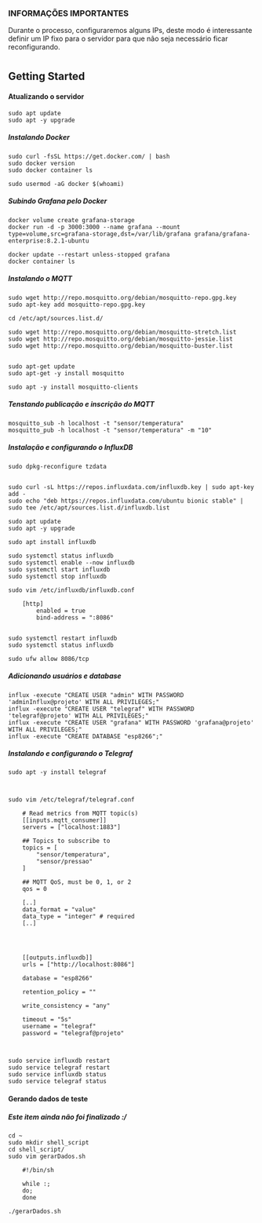 ### INFORMAÇÕES IMPORTANTES

Durante o processo, configuraremos alguns IPs, deste modo é interessante definir um IP fixo para o servidor para que não seja necessário ficar reconfigurando.

#

## Getting Started
#### Atualizando o servidor
    sudo apt update
    sudo apt -y upgrade

##### Instalando Docker

    sudo curl -fsSL https://get.docker.com/ | bash
    sudo docker version
    sudo docker container ls
    
    sudo usermod -aG docker $(whoami) 


##### Subindo Grafana pelo Docker

    docker volume create grafana-storage
    docker run -d -p 3000:3000 --name grafana --mount type=volume,src=grafana-storage,dst=/var/lib/grafana grafana/grafana-enterprise:8.2.1-ubuntu

    docker update --restart unless-stopped grafana
    docker container ls


##### Instalando o MQTT

    sudo wget http://repo.mosquitto.org/debian/mosquitto-repo.gpg.key
    sudo apt-key add mosquitto-repo.gpg.key

    cd /etc/apt/sources.list.d/

    sudo wget http://repo.mosquitto.org/debian/mosquitto-stretch.list 
    sudo wget http://repo.mosquitto.org/debian/mosquitto-jessie.list
    sudo wget http://repo.mosquitto.org/debian/mosquitto-buster.list


    sudo apt-get update
    sudo apt-get -y install mosquitto

    sudo apt -y install mosquitto-clients


##### Tenstando publicação e inscrição do MQTT

    mosquitto_sub -h localhost -t "sensor/temperatura"
    mosquitto_pub -h localhost -t "sensor/temperatura" -m "10"


##### Instalação e configurando o InfluxDB

    sudo dpkg-reconfigure tzdata


    sudo curl -sL https://repos.influxdata.com/influxdb.key | sudo apt-key add -
    sudo echo "deb https://repos.influxdata.com/ubuntu bionic stable" | sudo tee /etc/apt/sources.list.d/influxdb.list

    sudo apt update
    sudo apt -y upgrade

    sudo apt install influxdb

    sudo systemctl status influxdb
    sudo systemctl enable --now influxdb
    sudo systemctl start influxdb
    sudo systemctl stop influxdb

    sudo vim /etc/influxdb/influxdb.conf

        [http]
            enabled = true
            bind-address = ":8086"
                

    sudo systemctl restart influxdb
    sudo systemctl status influxdb

    sudo ufw allow 8086/tcp

##### Adicionando usuários e database

    influx -execute "CREATE USER "admin" WITH PASSWORD 'adminInflux@projeto' WITH ALL PRIVILEGES;"
    influx -execute "CREATE USER "telegraf" WITH PASSWORD 'telegraf@projeto' WITH ALL PRIVILEGES;"
    influx -execute "CREATE USER "grafana" WITH PASSWORD 'grafana@projeto' WITH ALL PRIVILEGES;"
    influx -execute "CREATE DATABASE "esp8266";"




##### Instalando e configurando o Telegraf

    sudo apt -y install telegraf



    sudo vim /etc/telegraf/telegraf.conf

        # Read metrics from MQTT topic(s)
        [[inputs.mqtt_consumer]]
        servers = ["localhost:1883"]

        ## Topics to subscribe to
        topics = [
            "sensor/temperatura",
            "sensor/pressao"
        ]

        ## MQTT QoS, must be 0, 1, or 2
        qos = 0

        [..]
        data_format = "value"
        data_type = "integer" # required
        [..]




        [[outputs.influxdb]]  
        urls = ["http://localhost:8086"]

        database = "esp8266"

        retention_policy = ""

        write_consistency = "any"

        timeout = "5s"
        username = "telegraf"
        password = "telegraf@projeto"



    sudo service influxdb restart
    sudo service telegraf restart
    sudo service influxdb status
    sudo service telegraf status
    
#### Gerando dados de teste
##### Este item ainda não foi finalizado :/

    cd ~
    sudo mkdir shell_script
    cd shell_script/
    sudo vim gerarDados.sh

        #!/bin/sh

        while :;
        do;
        done

    ./gerarDados.sh
